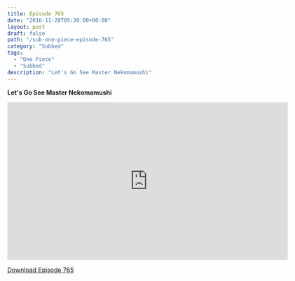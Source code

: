 ```yaml
---
title: Episode 765
date: "2016-11-20T05:30:00+00:00"
layout: post
draft: false
path: "/sub-one-piece-episode-765"
category: "Subbed"
tags:
  - "One Piece"
  - "Subbed"
description: "Let's Go See Master Nekomamushi"
---
```


**Let's Go See Master Nekomamushi**

<iframe width="640" height="360" src="https://www.rapidvideo.com/e/G6FRPGTQ3U" frameborder="0" marginwidth=0 marginheight=0 scrolling=no allowfullscreen></iframe>

<a href="http://ouo.io/qs/eCodkFEQ?s=https://rapidvid.to/d/https://www.rapidvideo.com/e/G6FRPGTQ3U">Download Episode 765</a>
